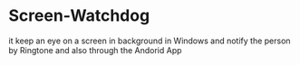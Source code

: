 # Screen-Watchdog
it keep an eye on a screen in background in Windows and notify the person by Ringtone and also through the Andorid App 
